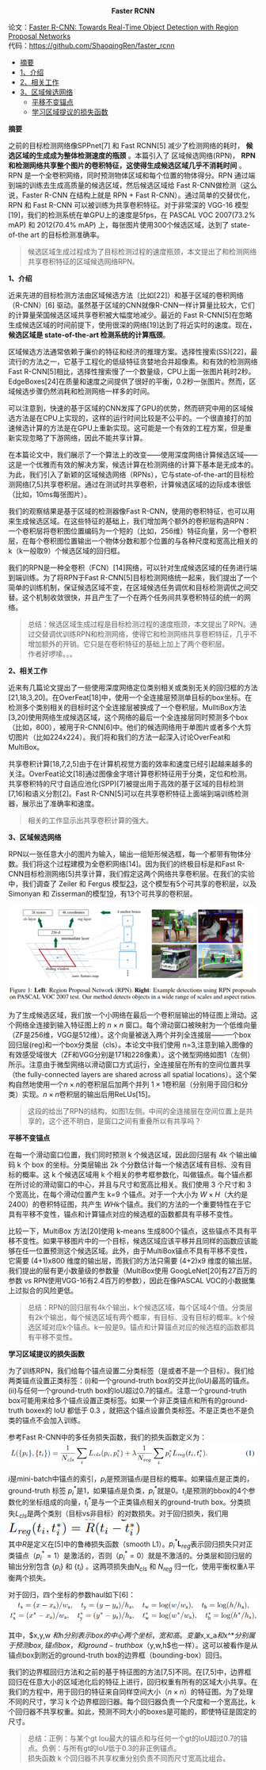 <center><b>Faster RCNN</b></center>

论文：[Faster R-CNN: Towards Real-Time Object Detection with Region Proposal Networks](resource/FasterRCNN/FasterRCNN.pdf)  
代码：https://github.com/ShaoqingRen/faster_rcnn  


* [摘要](#abstract)
* [1、介绍](#introduction)
* [2、相关工作](#related)
* [3、区域候选网络](#rpn)
  * [平移不变锚点](#anchors)
  * [学习区域提议的损失函数](#loss)



<span id="abstract">
<b>摘要</b>
</span>

之前的目标检测网络像SPPnet[7] 和 Fast RCNN[5] 减少了检测网络的耗时， **候选区域的生成成为整体检测速度的瓶颈** 。本篇引入了 区域候选网络(RPN)， **RPN 和检测网络共享整个图片的卷积特征，这使得生成候选区域几乎不消耗时间** 。RPN 是一个全卷积网络，同时预测物体区域和每个位置的物体得分。RPN 通过端到端的训练去生成高质量的候选区域，然后候选区域给 Fast R-CNN做检测（这么说，Faster R-CNN 在结构上就是 RPN + Fast R-CNN）。通过简单的交替优化，RPN 和 Fast R-CNN 可以被训练为共享卷积特征。对于非常深的 VGG-16 模型[19]，我们的检测系统在单GPU上的速度是5fps，在 PASCAL VOC 2007(73.2% mAP) 和 2012(70.4% mAP) 上，每张图片使用300个候选区域，达到了 state-of-the art 的目标检测准确率。  
>候选区域生成过程成为了目标检测过程的速度瓶颈，本文提出了和检测网络共享卷积特征的区域候选网络RPN。  

<span id="introduction">
<b>1、介绍</b>
</span>

近来先进的目标检测方法由区域候选方法（比如[22]）和基于区域的卷积网络（R-CNN）[6] 驱动。虽然基于区域的CNN就像R-CNN一样计算量比较大，它们的计算量荣国候选区域共享卷积被大幅度地减少。最近的 Fast R-CNN[5]在忽略生成候选区域的时间前提下，使用很深的网络[19]达到了将近实时的速度。现在，**候选区域是 state-of-the-art 检测系统的计算瓶颈**。  

区域候选方法通常依赖于廉价的特征和经济的推理方案。选择性搜索(SS)[22]，最流行的方法之一，它基于工程化的低级特征贪婪地合并超像素。和有效的检测网络Fast R-CNN[5]相比，选择性搜索慢了一个数量级，CPU上面一张图片耗时2秒。EdgeBoxes[24]在质量和速度之间提供了很好的平衡，0.2秒一张图片。然而，区域候选步骤仍然消耗和检测网络一样多的时间。  

可以注意到，快速的基于区域的CNN发挥了GPU的优势，然而研究中用的区域候选方法是在CPU上实现的，这样的运行时间比较是不公平的。一个很直接打的加速候选计算的方法是在GPU上重新实现。这可能是一个有效的工程方案，但是重新实现忽略了下游网络，因此不能共享计算。  

在本篇论文中，我们展示了一个算法上的改变——使用深度网络计算候选区域——这是一个优雅而有效的解决方案，候选计算在检测网络的计算下基本是无成本的。为此，我们引入了新颖的区域候选网络（RPNs），它与state-of-the-art的目标检测网络[7,5]共享卷积层。通过在测试时共享卷积，计算候选区域的边际成本很低（比如，10ms每张图片）。  

我们的观察结果是基于区域的检测器像Fast R-CNN，使用的卷积特征，也可以用来生成候选区域。在这些特征的基础上，我们增加两个额外的卷积层构造RPN：一个卷积层将卷积图位置编码为一个短的（比如，256维）特征向量，另一个卷积层，在每个卷积图位置输出一个物体分数和那个位置的与各种尺度和宽高比相关的k（k一般取9）个候选区域的回归框。  

我们的RPN是一种全卷积（FCN）[14]网络，可以针对生成候选区域的任务进行端到端训练。为了将RPN于Fast R-CNN[5]目标检测网络统一起来，我们提出了一个简单的训练机制，保证候选区域不变，在区域候选任务调优和目标检测调优之间交替。这个机制收敛很快，并且产生了一个在两个任务间共享卷积特征的统一的网络。  

>总结：候选区域生成过程是目标检测过程的速度瓶颈，本文提出了RPN。通过交替调优训练RPN和检测网络，使得它和检测网络共享卷积特征，几乎不增加额外的开销。它只是在卷积特征的基础上加上了两个卷积层。  
>作者好啰嗦。。。  

<span id="related">
<b>2、相关工作</b>
</span>

近来有几篇论文提出了一些使用深度网络定位类别相关或类别无关的回归框的方法[21,18,3,20]。在OverFeat[18]中，使用一个全连接层预测单目标的box坐标。在检测多个类别相关的目标时这个全连接层被换成了一个卷积层。MulltiBox方法[3,20]使用网络生成候选区域，这个网络的最后一个全连接层同时预测多个box（比如，800），被用于R-CNN[6]中。他们的候选网络用于单图片或者多个大剪切图片（比如224x224）。我们将和我们的方法一起深入讨论OverFeat和MultiBox。  

共享卷积计算[18,7,2,5]由于在计算机视觉方面的效率和速度已经引起越来越多的关注。OverFeat论文[18]通过图像金字塔计算卷积特征用于分类，定位和检测。共享卷积特的尺寸自适应池化(SPP)[7]被提出用于高效的基于区域的目标检测[7,16]和语义分割[2]。Fast R-CNN[5]可以在共享卷积特征上面端到端训练检测器，展示出了准确率和速度。
>相关的工作显示出共享卷积计算的强大。  

<span id="rpn">
<b>3、区域候选网络</b>
</span>

RPN以一张任意大小的图片为输入，输出一组矩形候选框，每一个都带有物体分数。我们将这个过程建模为全卷积网络[14]。因为我们的终极目标是和Fast R-CNN目标检测网络[5]共享计算，我们假定这两个网络共享卷积层。在我们的实验中，我们调查了 Zeiler 和 Fergus 模型[23](ZF)，这个模型有5个可共享的卷积层，以及 Simonyan 和 Zisserman的模型[19](VGG)，有13个可共享的卷积层。  

![](resource/FasterRCNN/figure1.png)  

为了生成候选区域，我们放一个小网络在最后一个卷积层输出的特征图上滑动。这个网络全连接到输入特征图上的 $n\times n$ 窗口。每个滑动窗口被映射为一个低维向量（ZF是256维，VGG是512维）。这个向量被送入两个并列全连接层——一个box回归层(reg)和一个box分类层（cls）。本论文中我们使用 n=3,注意到输入图像的有效感受域很大（ZF和VGG分别是171和228像素）。这个微型网络如图1（左侧）所示。注意由于微型网络以滑动窗口方式运行，全连接层在所有的空间位置共享（the fully-connected layers are shared across all spatial locations）。这个架构自然地使用一个$n\times n$的卷积层后加两个并列 $1\times 1$卷积层（分别用于回归和分类）实现。$n\times n$卷积层的输出后用ReLUs[15]。  
>这段的给出了RPN的结构，如图1左侧。中间的全连接层在空间位置上是共享的，这个还不明白，是窗口之间有重叠所以有共享吗？

<span id="anchors">
<b>平移不变锚点</b>
</span>

在每一个滑动窗口位置，我们同时预测 k 个候选区域，因此回归层有 4k 个输出编码 k 个 box 的坐标。分类层输出 2k 个分数估计每一个候选区域有目标、没有目标的概率。这 k 个候选区域用 k 个相关的参考框参数化，叫做锚点。每个锚点都在所讨论的滑动窗口的中心，并且与尺寸和宽高比相关。我们使用 3 个尺寸和 3 个宽高比，在每个滑动位置产生 k=9 个锚点。对于一个大小为 $W \times H$（大约是2400）的卷积特征图，共产生 $WHk$个锚点。我们的方法的一个重要特性在于它具有平移不变性，锚点和计算锚点对应的候选框的函数都具有平移不变性。  

比较一下，MultiBox 方法[20]使用 k-means 生成800个锚点，这些锚点不具有平移不变性。如果平移图片中的一个目标，候选区域应该平移并且同样的函数应该能够在任一位置预测这个候选区域。此外，由于MultiBox锚点不具有平移不变性，它需要 (4+1)x800 维度的输出层，而我们的方法只需要 (4+2)x9 维度的输出层。我们提出的层有更小数量级的参数量（MultiBox使用 GoogLeNet[20]有27百万的参数 vs RPN使用VGG-16有2.4百万的参数），因此在像PASCAL  VOC的小数据集上过拟合的风险更低。  
>总结：RPN的回归层有4k个输出，k个候选区域，每个区域4个值。分类层有2k个输出，每个候选区域有两个概率，有目标、没有目标的概率。k个候选区域对应k个锚点。k一般是9。锚点和计算锚点对应的候选框的函数都具有平移不变性。  

<span id="loss">
<b>学习区域提议的损失函数</b>
</span>

为了训练RPN，我们给每个锚点设置二分类标签（是或者不是一个目标）。我们给两类锚点设置正类标签：(i)和一个ground-truth box的交并比(IoU)最高的锚点。(ii)与任何一个ground-truth box的IoU超过0.7的锚点。注意一个ground-truth box可能用来给多个锚点设置正类标签。如果一个非正类锚点和所有的ground-truth boxex的 IoU 都低于 0.3 ，就把这个锚点设置负类标签。不是正类也不是负类的锚点不会加入训练。  

参考Fast R-CNN中的多任务损失函数，我们的损失函数定义为：
![](resource/FasterRCNN/loss.png)  

$i$是mini-batch中锚点的索引，$p_i$是预测锚点$i$是目标的概率。如果锚点是正类的，ground-truth 标签 $p^*_i$是1，如果锚点是负类，$p^*_i$就是0。$t_i$是预测的bbox的4个参数化的坐标组成的向量，$t^*_i$是与一个正类锚点相关的ground-truth box。分类损失$L_{cls}$是两个类别（目标vs非目标）的对数损失。对于回归损失，我们用  
![](resource/FasterRCNN/lreg.png)  
其中$R$是定义在[5]中的鲁棒损失函数（smooth L1）。$p_{i}^{*} \boldsymbol{L}_{r e g}$表示回归损失只对正类锚点（$p^*_i = 1$）是激活的，否则（$p^*_i=0$）就是不激活的。分类层和回归层的输出分别包含 $\left\{p_{i}\right\}$ 和 $\left\{t_{i}\right\}$ 。这两项损失由$N_{c l s}$ 和 $N_{r e g}$ 归一化，使用平衡权重$\lambda$平衡两个损失。  

对于回归，四个坐标的参数haul如下[6]：  
![](resource/FasterRCNN/coords.png)  

其中，$x,y,w $和$h$分别表示box的中心两个坐标，宽和高。变量$x,x_a$和$x^*$分别属于预测box,锚点box，和ground-truth box（$y,w,h$也一样）。这可以被看作是从锚点box到附近的ground-truth box的边界框（bounding-box）回归。  

我们的边界框回归方法和之前的基于特征图的方法[7,5]不同。在[7,5]中，边界框回归在任意大小的区域池化后的特征上进行，回归权重有所有的区域大小共享。在我们的方程中，用于回归的特征来自同样空间大小（$n \times n$）的特征图。为了处理不同的尺寸，学习 k 个边界框回归器。每个回归器负责一个尺度和一个宽高比，k 个回归器不共享权重。如此，预测不同大小的boxes是可能的，即使特征是固定的尺寸。
>总结：正例：与某个gt Iou最大的锚点和与任何一个gt的IoU超过0.7的锚点。负例：与所有gt的IoU低于0.3的非正例锚点。  
>损失函数
>k 个回归器不共享权重分别负责不同而尺寸宽高比组合。